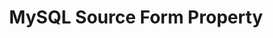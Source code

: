 ---
content-type: "api-form"
form-type: "source"
key: "source-form-properties-mysql-object"

title: "MySQL Source Form Property"
api-type: "mysql"
display-name: "MySQL"

source-type: "database"
docs-name: "mysql"
db-type: "mysql"

description: ""
---